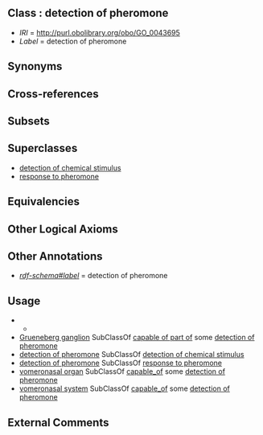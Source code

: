 
## Class : detection of pheromone

 * *IRI* = http://purl.obolibrary.org/obo/GO_0043695
 * *Label* = detection of pheromone

## Synonyms


## Cross-references


## Subsets


## Superclasses

 * [detection of chemical stimulus](../../GO/93/GO_0009593.md)
 * [response to pheromone](../../GO/36/GO_0019236.md)

## Equivalencies


## Other Logical Axioms


## Other Annotations

 * *[rdf-schema#label](../../el/rdf-schema#label.md)* = detection of pheromone

## Usage

 * -
 * [Grueneberg ganglion](../../UBERON/08/UBERON_0013208.md) SubClassOf [capable of part of](../../RO/16/RO_0002216.md) some [detection of pheromone](../../GO/95/GO_0043695.md)
 * [detection of pheromone](../../GO/95/GO_0043695.md) SubClassOf [detection of chemical stimulus](../../GO/93/GO_0009593.md)
 * [detection of pheromone](../../GO/95/GO_0043695.md) SubClassOf [response to pheromone](../../GO/36/GO_0019236.md)
 * [vomeronasal organ](../../UBERON/55/UBERON_0002255.md) SubClassOf [capable_of](../../RO/15/RO_0002215.md) some [detection of pheromone](../../GO/95/GO_0043695.md)
 * [vomeronasal system](../../UBERON/54/UBERON_0009954.md) SubClassOf [capable_of](../../RO/15/RO_0002215.md) some [detection of pheromone](../../GO/95/GO_0043695.md)

## External Comments

